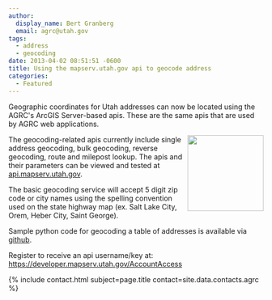 ```yaml
---
author:
  display_name: Bert Granberg
  email: agrc@utah.gov
tags:
  - address
  - geocoding
date: 2013-04-02 08:51:51 -0600
title: Using the mapserv.utah.gov api to geocode address
categories:
  - Featured
---
```

<p>Geographic coordinates for Utah addresses can now be located using the AGRC's ArcGIS Server-based apis. These are the same apis that are used by AGRC web applications.
<div style="float:right"><a href="https://api.mapserv.utah.gov"><img src="{% link images/agrcapiexplorer-150x150.png %}" alt="" title="agrcapiexplorer" width="150" height="150"/></a></div>
<p>The geocoding-related apis currently include single address geocoding, bulk geocoding, reverse geocoding, route and milepost lookup. The apis and their parameters can be viewed and tested at <a href="https://api.mapserv.utah.gov">api.mapserv.utah.gov</a>.</p>
<p>The basic geocoding service will accept 5 digit zip code or city names using the spelling convention used on the state highway map (ex. Salt Lake City, Orem, Heber City, Saint George).</p>
<p>Sample python code for geocoding a table of addresses is available via <a href="https://gist.github.com/BGranberg/5272025">github</a>.</p>
<p>Register to receive an api username/key at: <a href="https://developer.mapserv.utah.gov/AccountAccess">https://developer.mapserv.utah.gov/AccountAccess</a></p>
<p>{% include contact.html subject=page.title contact=site.data.contacts.agrc %}</p>
